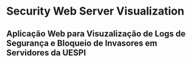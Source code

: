 # Security Web Server Visualization

## Aplicação Web para Visuzalização de Logs de Segurança e Bloqueio de Invasores em Servidores da UESPI 